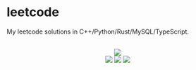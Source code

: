 # leetcode
My leetcode solutions in C++/Python/Rust/MySQL/TypeScript.

<div align="center">
<br/>
<img src="https://img.shields.io/badge/Solved-642/3172%20=%2020%25-blue.svg?style=flat-square" />
<br/>
<img src="https://img.shields.io/badge/Easy-275/799-5CB85D.svg?style=flat-square" />
<img src="https://img.shields.io/badge/Medium-283/1666-F0AE4E.svg?style=flat-square" />
<img src="https://img.shields.io/badge/Hard-84/707-D95450.svg?style=flat-square" />
</div>